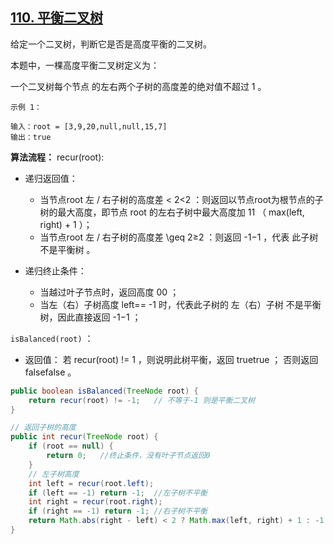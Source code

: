 ## [110. 平衡二叉树](https://leetcode-cn.com/problems/balanced-binary-tree/)

给定一个二叉树，判断它是否是高度平衡的二叉树。

本题中，一棵高度平衡二叉树定义为：

一个二叉树每个节点 的左右两个子树的高度差的绝对值不超过 1 。

 ```
示例 1：

输入：root = [3,9,20,null,null,15,7]
输出：true
 ```

**算法流程：**
recur(root):

* 递归返回值：

  * 当节点root 左 / 右子树的高度差 < 2<2 ：则返回以节点root为根节点的子树的最大高度，即节点 root 的左右子树中最大高度加 11 （ max(left, right) + 1 ）；
  * 当节点root 左 / 右子树的高度差 \geq 2≥2 ：则返回 -1−1 ，代表 此子树不是平衡树 。

* 递归终止条件：

  * 当越过叶子节点时，返回高度 00 ；
  * 当左（右）子树高度 left== -1 时，代表此子树的 左（右）子树 不是平衡树，因此直接返回 -1−1 ；

`isBalanced(root)` ：

* 返回值： 若 recur(root) != 1 ，则说明此树平衡，返回 truetrue ； 否则返回 falsefalse 。

```java
public boolean isBalanced(TreeNode root) {
    return recur(root) != -1;   // 不等于-1 则是平衡二叉树
}

// 返回子树的高度
public int recur(TreeNode root) {
    if (root == null) {
        return 0;   //终止条件，没有叶子节点返回0
    }
    // 左子树高度
    int left = recur(root.left);
    if (left == -1) return -1;  //左子树不平衡
    int right = recur(root.right);
    if (right == -1) return -1; //右子树不平衡
    return Math.abs(right - left) < 2 ? Math.max(left, right) + 1 : -1;
}
```